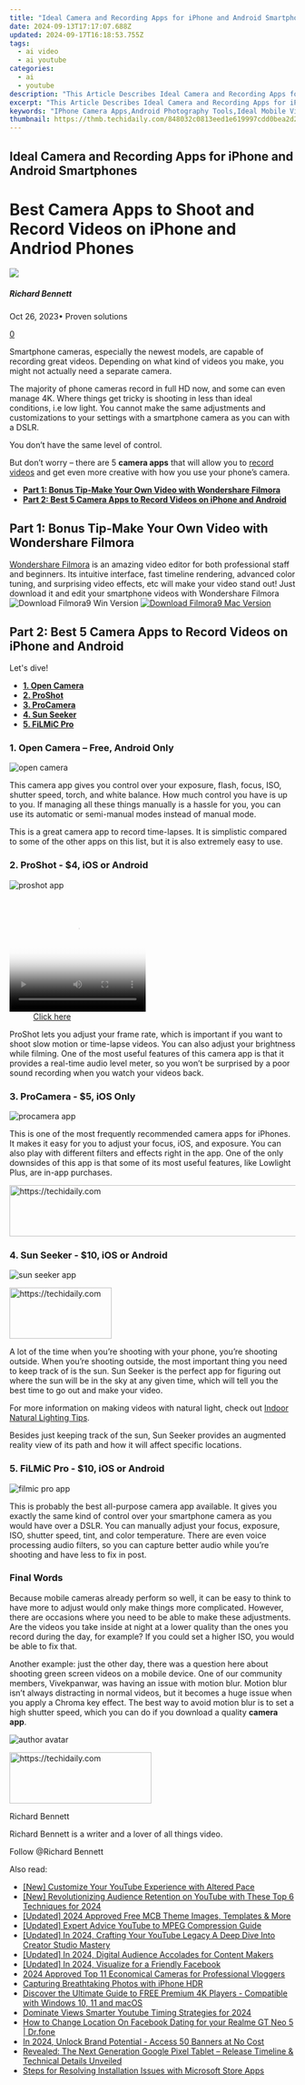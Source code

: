 ```yaml
---
title: "Ideal Camera and Recording Apps for iPhone and Android Smartphones for 2024"
date: 2024-09-13T17:17:07.688Z
updated: 2024-09-17T16:18:53.755Z
tags:
  - ai video
  - ai youtube
categories:
  - ai
  - youtube
description: "This Article Describes Ideal Camera and Recording Apps for iPhone and Android Smartphones for 2024"
excerpt: "This Article Describes Ideal Camera and Recording Apps for iPhone and Android Smartphones for 2024"
keywords: "IPhone Camera Apps,Android Photography Tools,Ideal Mobile Video Recorder,Best iPhone Photo Editing,Top Android Screen Recording,Smartphone Quality Cameras,Ultimate iOS/Android Recording"
thumbnail: https://thmb.techidaily.com/848032c0813eed1e619997cdd0bea2d2fe7603582b1ae72dd2c30508b513eea6.png
---
```


## Ideal Camera and Recording Apps for iPhone and Android Smartphones

# Best Camera Apps to Shoot and Record Videos on iPhone and Andriod Phones

![](https://images.wondershare.com/filmora/article-images/richard-bennett.jpg)

##### Richard Bennett

 Oct 26, 2023• Proven solutions

[0](#commentsBoxSeoTemplate)

Smartphone cameras, especially the newest models, are capable of recording great videos. Depending on what kind of videos you make, you might not actually need a separate camera.

The majority of phone cameras record in full HD now, and some can even manage 4K. Where things get tricky is shooting in less than ideal conditions, i.e low light. You cannot make the same adjustments and customizations to your settings with a smartphone camera as you can with a DSLR.

You don’t have the same level of control.

But don’t worry – there are 5 **camera apps** that will allow you to [record videos](https://tools.techidaily.com/wondershare/filmora/download/) and get even more creative with how you use your phone’s camera.

* [**Part 1: Bonus Tip-Make Your Own Video with Wondershare Filmora**](#part1)
* [**Part 2: Best 5 Camera Apps to Record Videos on iPhone and Android**](#part2)

## Part 1: Bonus Tip-Make Your Own Video with Wondershare Filmora

[Wondershare Filmora](https://tools.techidaily.com/wondershare/filmora/download/) is an amazing video editor for both professional staff and beginners. Its intuitive interface, fast timeline rendering, advanced color tuning, and surprising video effects, etc will make your video stand out! Just download it and edit your smartphone videos with Wondershare Filmora ![![Download Filmora9 Win Version](https://images.wondershare.com/filmora/guide/download-btn-win.jpg) ](https://tools.techidaily.com/wondershare/filmora/download/) [![Download Filmora9 Mac Version](https://images.wondershare.com/filmora/guide/download-btn-mac.jpg) ](https://tools.techidaily.com/wondershare/filmora/download/)

## Part 2: Best 5 Camera Apps to Record Videos on iPhone and Android

Let's dive!

* [**1\. Open Camera**](#open)
* [**2. ProShot**](#proshot)
* [**3\. ProCamera**](#procamera)
* [**4\. Sun Seeker**](#sun)
* [**5\. FiLMiC Pro**](#filmic)

### 1\. Open Camera – Free, Android Only

![open camera](https://images.wondershare.com/filmora/article-images/open-camera1.png)

This camera app gives you control over your exposure, flash, focus, ISO, shutter speed, torch, and white balance. How much control you have is up to you. If managing all these things manually is a hassle for you, you can use its automatic or semi-manual modes instead of manual mode.

This is a great camera app to record time-lapses. It is simplistic compared to some of the other apps on this list, but it is also extremely easy to use.

### 2\. ProShot - $4, iOS or Android

![proshot app](https://images.wondershare.com/filmora/article-images/proshot2.png)

<!-- affiliate ads begin -->
<span id="1912746">
					<video width="240" height="200" style="cursor:pointer"
           poster="//a.impactradius-go.com/display-clicktoplayimage/1912746.png"
           onclick="if(!this.playClicked){this.play();this.setAttribute('controls',true);this.playClicked=true;}">
	   <source src="//a.impactradius-go.com/display-ad/20231-1912746">
	   <img src="//a.impactradius-go.com/display-clicktoplayimage/1912746.png" style="border: none; height: 100%; width: 100%; object-fit: contain">
	</video>
	<div style="width:150px;text-align:center"><a href="javascript:window.open(decodeURIComponent('https%3A%2F%2Fmindmanager.sjv.io%2Fc%2F5597632%2F1912746%2F20231'), '_blank');void(0);">Click here</a></div>
</span>
<img height="0" width="0" src="https://imp.pxf.io/i/5597632/1912746/20231" style="position:absolute;visibility:hidden;" border="0" />
<!-- affiliate ads end -->

ProShot lets you adjust your frame rate, which is important if you want to shoot slow motion or time-lapse videos. You can also adjust your brightness while filming. One of the most useful features of this camera app is that it provides a real-time audio level meter, so you won’t be surprised by a poor sound recording when you watch your videos back.

### 3\. ProCamera - $5, iOS Only

![procamera app](https://images.wondershare.com/filmora/article-images/procamera3.png)

This is one of the most frequently recommended camera apps for iPhones. It makes it easy for you to adjust your focus, iOS, and exposure. You can also play with different filters and effects right in the app. One of the only downsides of this app is that some of its most useful features, like Lowlight Plus, are in-app purchases.

<!-- affiliate ads begin -->
<a href="https://appsumo.8odi.net/c/5597632/2123732/7443" target="_top" id="2123732">
  <img src="//a.impactradius-go.com/display-ad/7443-2123732" border="0" alt="https://techidaily.com" width="600" height="90"/>
</a>
<img height="0" width="0" src="https://appsumo.8odi.net/i/5597632/2123732/7443" style="position:absolute;visibility:hidden;" border="0" />
<!-- affiliate ads end -->

### 4\. Sun Seeker - $10, iOS or Android

![sun seeker app](https://images.wondershare.com/filmora/article-images/sun-seeker4.png)

<!-- affiliate ads begin -->
<a href="https://aligracehair.sjv.io/c/5597632/2135353/19272" target="_top" id="2135353">
  <img src="//a.impactradius-go.com/display-ad/19272-2135353" border="0" alt="https://techidaily.com" width="180" height="90"/>
</a>
<img height="0" width="0" src="https://aligracehair.sjv.io/i/5597632/2135353/19272" style="position:absolute;visibility:hidden;" border="0" />
<!-- affiliate ads end -->

A lot of the time when you’re shooting with your phone, you’re shooting outside. When you’re shooting outside, the most important thing you need to keep track of is the sun. Sun Seeker is the perfect app for figuring out where the sun will be in the sky at any given time, which will tell you the best time to go out and make your video.

For more information on making videos with natural light, check out [Indoor Natural Lighting Tips](https://tools.techidaily.com/wondershare/filmora/download/).

Besides just keeping track of the sun, Sun Seeker provides an augmented reality view of its path and how it will affect specific locations.

### 5\. FiLMiC Pro - $10, iOS or Android

![filmic pro app](https://images.wondershare.com/filmora/article-images/filmic-pro5.png)

This is probably the best all-purpose camera app available. It gives you exactly the same kind of control over your smartphone camera as you would have over a DSLR. You can manually adjust your focus, exposure, ISO, shutter speed, tint, and color temperature. There are even voice processing audio filters, so you can capture better audio while you’re shooting and have less to fix in post.

### Final Words

Because mobile cameras already perform so well, it can be easy to think to have more to adjust would only make things more complicated. However, there are occasions where you need to be able to make these adjustments. Are the videos you take inside at night at a lower quality than the ones you record during the day, for example? If you could set a higher ISO, you would be able to fix that.

Another example: just the other day, there was a question here about shooting green screen videos on a mobile device. One of our community members, Vivekpanwar, was having an issue with motion blur. Motion blur isn’t always distracting in normal videos, but it becomes a huge issue when you apply a Chroma key effect. The best way to avoid motion blur is to set a high shutter speed, which you can do if you download a quality **camera app**.

![author avatar](https://images.wondershare.com/filmora/article-images/richard-bennett.jpg)

<!-- affiliate ads begin -->
<a href="https://aligracehair.sjv.io/c/5597632/2115944/19272" target="_top" id="2115944">
  <img src="//a.impactradius-go.com/display-ad/19272-2115944" border="0" alt="https://techidaily.com" width="250" height="90"/>
</a>
<img height="0" width="0" src="https://aligracehair.sjv.io/i/5597632/2115944/19272" style="position:absolute;visibility:hidden;" border="0" />
<!-- affiliate ads end -->

Richard Bennett

Richard Bennett is a writer and a lover of all things video.

Follow @Richard Bennett

<ins class="adsbygoogle"
     style="display:block"
     data-ad-format="autorelaxed"
     data-ad-client="ca-pub-7571918770474297"
     data-ad-slot="1223367746"></ins>

<ins class="adsbygoogle"
     style="display:block"
     data-ad-client="ca-pub-7571918770474297"
     data-ad-slot="8358498916"
     data-ad-format="auto"
     data-full-width-responsive="true"></ins>

<span class="atpl-alsoreadstyle">Also read:</span>
<div><ul>
<li><a href="https://youtube-lab.techidaily.com/ustomize-your-youtube-experience-with-altered-pace/"><u>[New] Customize Your YouTube Experience with Altered Pace</u></a></li>
<li><a href="https://youtube-lab.techidaily.com/evolutionizing-audience-retention-on-youtube-with-these-top-6-techniques-for-2024/"><u>[New] Revolutionizing Audience Retention on YouTube with These Top 6 Techniques for 2024</u></a></li>
<li><a href="https://youtube-lab.techidaily.com/ed-2024-approved-free-mcb-theme-images-templates-and-more/"><u>[Updated] 2024 Approved Free MCB Theme Images, Templates & More</u></a></li>
<li><a href="https://fox-access.techidaily.com/updated-expert-advice-youtube-to-mpeg-compression-guide/"><u>[Updated] Expert Advice YouTube to MPEG Compression Guide</u></a></li>
<li><a href="https://youtube-lab.techidaily.com/ed-in-2024-crafting-your-youtube-legacy-a-deep-dive-into-creator-studio-mastery/"><u>[Updated] In 2024, Crafting Your YouTube Legacy A Deep Dive Into Creator Studio Mastery</u></a></li>
<li><a href="https://youtube-lab.techidaily.com/ed-in-2024-digital-audience-accolades-for-content-makers/"><u>[Updated] In 2024, Digital Audience Accolades for Content Makers</u></a></li>
<li><a href="https://facebook-video-recording.techidaily.com/updated-in-2024-visualize-for-a-friendly-facebook/"><u>[Updated] In 2024, Visualize for a Friendly Facebook</u></a></li>
<li><a href="https://youtube-lab.techidaily.com/approved-top-11-economical-cameras-for-professional-vloggers/"><u>2024 Approved Top 11 Economical Cameras for Professional Vloggers</u></a></li>
<li><a href="https://article-helps.techidaily.com/capturing-breathtaking-photos-with-iphone-hdr/"><u>Capturing Breathtaking Photos with iPhone HDR</u></a></li>
<li><a href="https://eaxpv-info.techidaily.com/discover-the-ultimate-guide-to-free-premium-4k-players-compatible-with-windows-10-11-and-macos/"><u>Discover the Ultimate Guide to FREE Premium 4K Players - Compatible with Windows 10, 11 and macOS</u></a></li>
<li><a href="https://youtube-videos.techidaily.com/dominate-views-smarter-youtube-timing-strategies-for-2024/"><u>Dominate Views Smarter Youtube Timing Strategies for 2024</u></a></li>
<li><a href="https://location-social.techidaily.com/how-to-change-location-on-facebook-dating-for-your-realme-gt-neo-5-drfone-by-drfone-virtual-android/"><u>How to Change Location On Facebook Dating for your Realme GT Neo 5 | Dr.fone</u></a></li>
<li><a href="https://youtube-lab.techidaily.com/24-unlock-brand-potential-access-50-banners-at-no-cost/"><u>In 2024, Unlock Brand Potential - Access 50 Banners at No Cost</u></a></li>
<li><a href="https://technical-tips.techidaily.com/revealed-the-next-generation-google-pixel-tablet-release-timeline-and-technical-details-unveiled/"><u>Revealed: The Next Generation Google Pixel Tablet – Release Timeline & Technical Details Unveiled</u></a></li>
<li><a href="https://windows11.techidaily.com/steps-for-resolving-installation-issues-with-microsoft-store-apps/"><u>Steps for Resolving Installation Issues with Microsoft Store Apps</u></a></li>
</ul></div>

